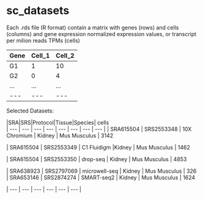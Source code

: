 # sc_datasets

Each .rds file (R format) contain a matrix with genes (rows) and cells (columns) and gene expression normalized expression values, or transcript per milion reads TPMs (cells)

| Gene | Cell_1 | Cell_2 
| --- | --- | --- |
| G1 | 1 | 10
| G2 | 0 | 4|
| ... | ... | ... |
| --- | --- | --- |

Selected Datasets:

|SRA|SRS|Protocol|Tissue|Species| cells  
| --- | --- | --- | --- | --- | --- | --- | --- |
| SRA615504 | SRS2553348 | 10X Chromium | Kidney | Mus Musculus | 3142

| SRA615504 | SRS2553349 | C1 Fluidigm |Kidney | Mus Musculus | 1462

| SRA615504 | SRS2553350 | drop-seq | Kidney | Mus Musculus | 4853

| SRA638923 | SRS2797069 | microwell-seq | Kidney | Mus Musculus | 326
| SRA653146 | SRS2874274 | SMART-seq2 | Kidney | Mus Musculus | 1624

| --- | --- | --- | --- | --- | --- |


